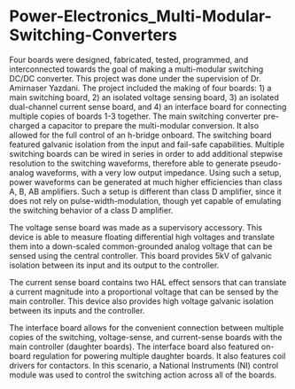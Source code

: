 # Power-Electronics_Multi-Modular-Switching-Converters

Four boards were designed, fabricated, tested, programmed, and interconnected towards the goal of making a multi-modular switching DC/DC converter. This project was done under the supervision of Dr. Amirnaser Yazdani. The project included the making of four boards: 1) a main switching board,  2) an isolated voltage sensing board, 3) an isolated dual-channel current sense board, and 4) an interface board for connecting multiple copies of boards 1-3 together. The main switching converter pre-charged a capacitor to prepare the multi-modular conversion. It also allowed for the full control of an h-bridge onboard. The switching board featured galvanic isolation from the input and fail-safe capabilities. Multiple switching boards can be wired in series in order to add additional stepwise resolution to the switching waveforms, therefore able to generate pseudo-analog waveforms, with a very low output impedance. Using such a setup, power waveforms can be generated at much higher efficiencies than class A, B, AB amplifiers. Such a setup is different than class D amplifier, since it does not rely on pulse-width-modulation, though yet capable of emulating the switching behavior of a class D amplifier. 

The voltage sense board was made as a supervisory accessory. This device is able to measure floating differential high voltages and translate them into a down-scaled common-grounded analog voltage that can be sensed using the central controller. This board provides 5kV of galvanic isolation between its input and its output to the controller. 

The current sense board contains two HAL effect sensors that can translate a current magnitude into a proportional voltage that can be sensed by the main controller. This device also provides high voltage galvanic isolation between its inputs and the controller. 

The interface board allows for the convenient connection between multiple copies of the switching, voltage-sense, and current-sense boards with the main controller (daughter boards). The interface board also featured on-board regulation for powering multiple daughter boards. It also features coil drivers for contactors. In this scenario, a National Instruments (NI) control module was used to control the switching action across all of the boards. 
